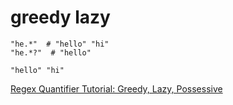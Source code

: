 # greedy lazy

```text
"he.*"  # "hello" "hi"
"he.*?"  # "hello"
```

```text
"hello" "hi"
```

[Regex Quantifier Tutorial: Greedy, Lazy, Possessive](https://www.rexegg.com/regex-quantifiers.html)
